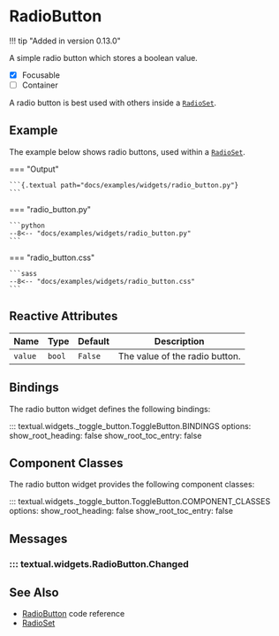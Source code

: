 # RadioButton

!!! tip "Added in version 0.13.0"

A simple radio button which stores a boolean value.

- [x] Focusable
- [ ] Container

A radio button is best used with others inside a [`RadioSet`](./radioset.md).

## Example

The example below shows radio buttons, used within a [`RadioSet`](./radioset.md).

=== "Output"

    ```{.textual path="docs/examples/widgets/radio_button.py"}
    ```

=== "radio_button.py"

    ```python
    --8<-- "docs/examples/widgets/radio_button.py"
    ```

=== "radio_button.css"

    ```sass
    --8<-- "docs/examples/widgets/radio_button.css"
    ```

## Reactive Attributes

| Name    | Type   | Default | Description                    |
| ------- | ------ | ------- | ------------------------------ |
| `value` | `bool` | `False` | The value of the radio button. |

## Bindings

The radio button widget defines the following bindings:

::: textual.widgets._toggle_button.ToggleButton.BINDINGS
    options:
      show_root_heading: false
      show_root_toc_entry: false

## Component Classes

The radio button widget provides the following component classes:

::: textual.widgets._toggle_button.ToggleButton.COMPONENT_CLASSES
    options:
      show_root_heading: false
      show_root_toc_entry: false

## Messages

### ::: textual.widgets.RadioButton.Changed

## See Also

- [RadioButton](../api/radiobutton.md) code reference
- [RadioSet](./radioset.md)
